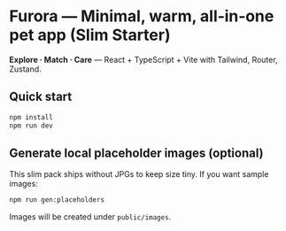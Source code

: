 
# Furora — Minimal, warm, all‑in‑one pet app (Slim Starter)

**Explore · Match · Care** — React + TypeScript + Vite with Tailwind, Router, Zustand.

## Quick start
```bash
npm install
npm run dev
```

## Generate local placeholder images (optional)
This slim pack ships without JPGs to keep size tiny. If you want sample images:
```bash
npm run gen:placeholders
```
Images will be created under `public/images`.
